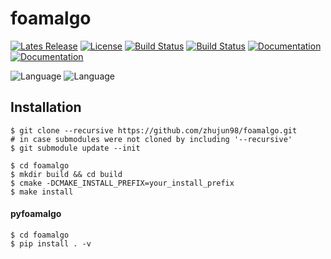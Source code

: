 foamalgo
========

[![Lates Release](https://img.shields.io/github/v/release/zhujun98/foamalgo)](https://github.com/zhujun98/foamalgo/releases)
[![License](https://img.shields.io/github/license/zhujun98/foamalgo)](https://github.com/zhujun98/foamalgo/releases)
[![Build Status](https://travis-ci.org/zhujun98/foamalgo.svg?branch=master)](https://travis-ci.org/zhujun98/foamalgo)
[![Build Status](https://dev.azure.com/zhujun981661/zhujun981661/_apis/build/status/zhujun98.foamalgo?branchName=master)](https://dev.azure.com/zhujun981661/zhujun981661/_build/latest?definitionId=2&branchName=master)
[![Documentation](https://img.shields.io/readthedocs/foamalgo)](https://foamalgo.readthedocs.io/en/latest/)
[![Documentation](https://img.shields.io/badge/documentation-online-blue)](https://foamalgo.readthedocs.io/en/latest/)

![Language](https://img.shields.io/badge/language-c++-red)
![Language](https://img.shields.io/badge/language-python-blue)


## Installation

```shell script
$ git clone --recursive https://github.com/zhujun98/foamalgo.git
# in case submodules were not cloned by including '--recursive'
$ git submodule update --init

$ cd foamalgo
$ mkdir build && cd build
$ cmake -DCMAKE_INSTALL_PREFIX=your_install_prefix 
$ make install
```

#### pyfoamalgo

```shell script
$ cd foamalgo
$ pip install . -v
```
